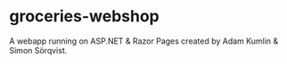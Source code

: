# groceries-webshop
A webapp running on ASP.NET &amp; Razor Pages created by Adam Kumlin &amp; Simon Sörqvist.
